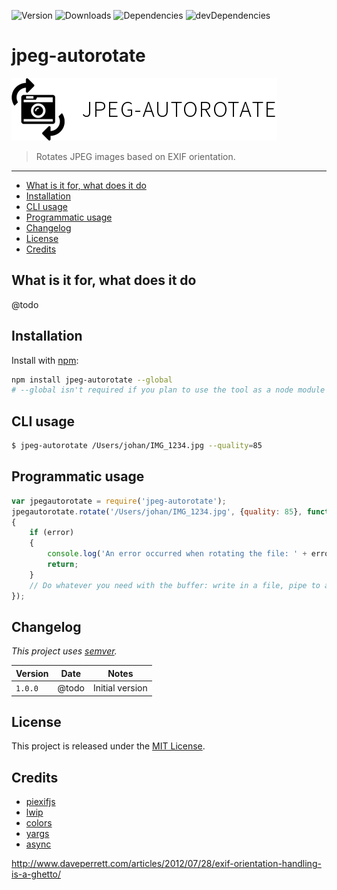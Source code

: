 ![Version](https://img.shields.io/npm/v/jpeg-autorotate.svg)
![Downloads](https://img.shields.io/npm/dm/jpeg-autorotate.svg)
![Dependencies](https://img.shields.io/david/johansatge/jpeg-autorotate.svg)
![devDependencies](https://img.shields.io/david/dev/johansatge/jpeg-autorotate.svg)

# jpeg-autorotate

![Icon](icon.png)

> Rotates JPEG images based on EXIF orientation.

---

* [What is it for, what does it do](#what-is-it-for-what-does-it-do)
* [Installation](#installation)
* [CLI usage](#cli-usage)
* [Programmatic usage](#programmatic-usage)
* [Changelog](#changelog)
* [License](#license)
* [Credits](#credits)

## What is it for, what does it do

@todo

## Installation

Install with [npm](https://www.npmjs.com/):

```bash
npm install jpeg-autorotate --global
# --global isn't required if you plan to use the tool as a node module
```

## CLI usage

```bash
$ jpeg-autorotate /Users/johan/IMG_1234.jpg --quality=85
```

## Programmatic usage

```javascript
var jpegautorotate = require('jpeg-autorotate');
jpegautorotate.rotate('/Users/johan/IMG_1234.jpg', {quality: 85}, function(error, buffer, orientation)
{
    if (error)
    {
        console.log('An error occurred when rotating the file: ' + error.message);
        return;
    }
    // Do whatever you need with the buffer: write in a file, pipe to an image manipulation module...
});
```

## Changelog

*This project uses [semver](http://semver.org/).*

| Version | Date | Notes |
| --- | --- | --- |
| `1.0.0` | @todo | Initial version |

## License

This project is released under the [MIT License](license.md).

## Credits

* [piexifjs](https://github.com/hMatoba/piexifjs)
* [lwip](https://github.com/EyalAr/lwip/)
* [colors](https://github.com/Marak/colors.js)
* [yargs](https://github.com/bcoe/yargs)
* [async](https://github.com/caolan/async)


http://www.daveperrett.com/articles/2012/07/28/exif-orientation-handling-is-a-ghetto/
